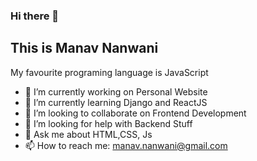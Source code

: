 ### Hi there 👋

## This is Manav Nanwani

My favourite programing language is JavaScript

<!-- **manavnanwani/manavnanwani** is a ✨ _special_ ✨ repository because its `README.md` (this file) appears on your GitHub profile. -->

<!-- Here are some ideas to get you started: -->

- 🔭 I’m currently working on Personal Website
- 🌱 I’m currently learning Django and ReactJS
- 👯 I’m looking to collaborate on Frontend Development
- 🤔 I’m looking for help with Backend Stuff
- 💬 Ask me about HTML,CSS, Js
- 📫 How to reach me: manav.nanwani@gmail.com
<!-- - 😄 Pronouns: ... -->
<!-- - ⚡ Fun fact: ... -->


